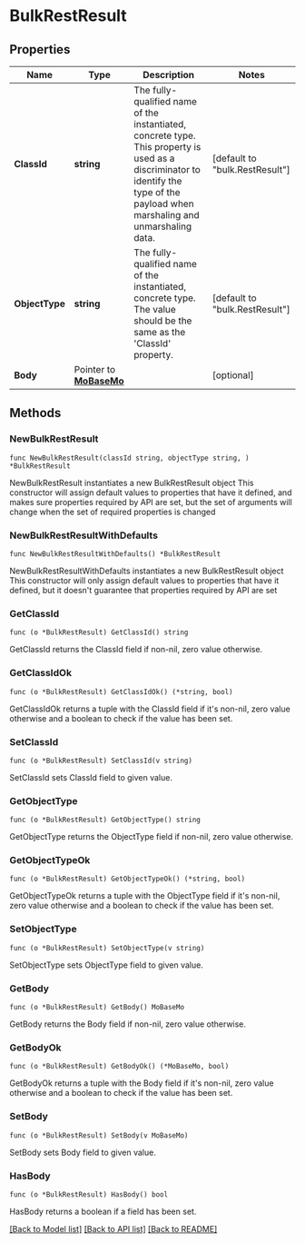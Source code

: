 # BulkRestResult

## Properties

Name | Type | Description | Notes
------------ | ------------- | ------------- | -------------
**ClassId** | **string** | The fully-qualified name of the instantiated, concrete type. This property is used as a discriminator to identify the type of the payload when marshaling and unmarshaling data. | [default to "bulk.RestResult"]
**ObjectType** | **string** | The fully-qualified name of the instantiated, concrete type. The value should be the same as the &#39;ClassId&#39; property. | [default to "bulk.RestResult"]
**Body** | Pointer to [**MoBaseMo**](mo.BaseMo.md) |  | [optional] 

## Methods

### NewBulkRestResult

`func NewBulkRestResult(classId string, objectType string, ) *BulkRestResult`

NewBulkRestResult instantiates a new BulkRestResult object
This constructor will assign default values to properties that have it defined,
and makes sure properties required by API are set, but the set of arguments
will change when the set of required properties is changed

### NewBulkRestResultWithDefaults

`func NewBulkRestResultWithDefaults() *BulkRestResult`

NewBulkRestResultWithDefaults instantiates a new BulkRestResult object
This constructor will only assign default values to properties that have it defined,
but it doesn't guarantee that properties required by API are set

### GetClassId

`func (o *BulkRestResult) GetClassId() string`

GetClassId returns the ClassId field if non-nil, zero value otherwise.

### GetClassIdOk

`func (o *BulkRestResult) GetClassIdOk() (*string, bool)`

GetClassIdOk returns a tuple with the ClassId field if it's non-nil, zero value otherwise
and a boolean to check if the value has been set.

### SetClassId

`func (o *BulkRestResult) SetClassId(v string)`

SetClassId sets ClassId field to given value.


### GetObjectType

`func (o *BulkRestResult) GetObjectType() string`

GetObjectType returns the ObjectType field if non-nil, zero value otherwise.

### GetObjectTypeOk

`func (o *BulkRestResult) GetObjectTypeOk() (*string, bool)`

GetObjectTypeOk returns a tuple with the ObjectType field if it's non-nil, zero value otherwise
and a boolean to check if the value has been set.

### SetObjectType

`func (o *BulkRestResult) SetObjectType(v string)`

SetObjectType sets ObjectType field to given value.


### GetBody

`func (o *BulkRestResult) GetBody() MoBaseMo`

GetBody returns the Body field if non-nil, zero value otherwise.

### GetBodyOk

`func (o *BulkRestResult) GetBodyOk() (*MoBaseMo, bool)`

GetBodyOk returns a tuple with the Body field if it's non-nil, zero value otherwise
and a boolean to check if the value has been set.

### SetBody

`func (o *BulkRestResult) SetBody(v MoBaseMo)`

SetBody sets Body field to given value.

### HasBody

`func (o *BulkRestResult) HasBody() bool`

HasBody returns a boolean if a field has been set.


[[Back to Model list]](../README.md#documentation-for-models) [[Back to API list]](../README.md#documentation-for-api-endpoints) [[Back to README]](../README.md)


